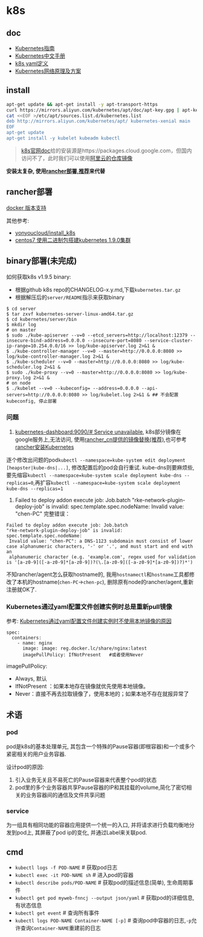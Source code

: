 # k8s

## doc
- [Kubernetes指南](https://feisky.gitbooks.io/kubernetes/)
- [Kubernetes中文手册](https://www.kubernetes.org.cn/docs)
- [k8s yaml定义](https://kubernetes.io/docs/reference/generated/kubernetes-api/v1.9/)
- [Kubernetes网络原理及方案](http://www.youruncloud.com/blog/131.html)

## install
```sh
apt-get update && apt-get install -y apt-transport-https
curl https://mirrors.aliyun.com/kubernetes/apt/doc/apt-key.gpg | apt-key add - 
cat <<EOF >/etc/apt/sources.list.d/kubernetes.list
deb http://mirrors.aliyun.com/kubernetes/apt/ kubernetes-xenial main
EOF  
apt-get update
apt-get install -y kubelet kubeadm kubectl
```

> [k8s官网doc](https://kubernetes.io/docs/setup/independent/install-kubeadm/)给的安装源是https://packages.cloud.google.com，但国内访问不了，此时我们可以使用[阿里云的仓库镜像](https://opsx.alibaba.com/mirror)

**安装太复杂, 使用[rancher部署,推荐](https://www.cnrancher.com/kubernetes-installation/)来代替**

## rancher部署
[docker 版本支持](http://rancher.com/docs/rancher/v1.6/en/hosts/#supported-docker-versions)

其他参考:
- [yonyoucloud/install_k8s](https://github.com/yonyoucloud/install_k8s)
- [centos7 使用二进制包搭建kubernetes 1.9.0集群](https://www.58jb.com/html/180.html)

## binary部署(未完成)
如何获取k8s v1.9.5 binary:
- 根据github k8s repo的CHANGELOG-x.y.md,下载`kubernetes.tar.gz`
- 根据解压后的`server/README`指示来获取binary

```
$ cd server
$ tar zxvf kubernetes-server-linux-amd64.tar.gz 
$ cd kubernetes/server/bin
$ mkdir log
# on master
$ sudo ./kube-apiserver --v=0 --etcd_servers=http://localhost:12379 --insecure-bind-address=0.0.0.0 --insecure-port=8080 --service-cluster-ip-range=10.254.0.0/16 >> log/kube-apiserver.log 2>&1 &
$ ./kube-controller-manager --v=0 --master=http://0.0.0.0:8080 >> log/kube-controller-manager.log 2>&1 &
$ ./kube-scheduler --v=0 --master=http://0.0.0.0:8080 >> log/kube-scheduler.log 2>&1 &
$ sudo ./kube-proxy --v=0 --master=http://0.0.0.0:8080 >> log/kube-proxy.log 2>&1 &
# on node
$ ./kubelet --v=0 --kubeconfig= --address=0.0.0.0 --api-servers=http://0.0.0.0:8080 >> log/kubelet.log 2>&1 & ## 不会配置kubeconfig, 停止部署
```

### 问题
1. [kubernetes-dashboard:9090/# Service unavailable](https://github.com/rancher/rancher/issues/10650), k8s部分镜像在google服务上,无法访问, 使用[rancher_cn提供的镜像替换(推荐)](https://www.cnrancher.com/kubernetes-installation/),也可参考[rancher安装Kubernetes](https://anjia0532.github.io/2017/11/10/rancher-k8s/)

逐个修改出问题的pod`kubectl --namespace=kube-system edit deployment [heapster|kube-dns|...]`, 修改配置后的pod会自行重试.
kube-dns则要麻烦些, 要先缩容`kubectl --namespace=kube-system scale deployment kube-dns --replicas=0`,再扩容`kubectl --namespace=kube-system scale deployment kube-dns --replicas=1`

1. Failed to deploy addon execute job: Job.batch "rke-network-plugin-deploy-job" is invalid: spec.template.spec.nodeName: Invalid value: "chen-PC"
完整错误：
```
Failed to deploy addon execute job: Job.batch 
"rke-network-plugin-deploy-job" is invalid: spec.template.spec.nodeName:
 Invalid value: "chen-PC": a DNS-1123 subdomain must consist of lower 
case alphanumeric characters, '-' or '.', and must start and end with an
 alphanumeric character (e.g. 'example.com', regex used for validation 
is '[a-z0-9]([-a-z0-9]*[a-z0-9])?(\.[a-z0-9]([-a-z0-9]*[a-z0-9])?)*')
```

不知rancher/agent怎么获取hostname的, 我用`hostnamectl`和`hostname`工具都修改了本机的hostname(`chen-PC`->`chen-pc`), 删除原有node的rancher/agent,重新注册就OK了.

### Kubernetes通过yaml配置文件创建实例时总是重新pull镜像
参考: [Kubernetes通过yaml配置文件创建实例时不使用本地镜像的原因](https://www.58jb.com/html/154.html)

```
spec: 
  containers: 
    - name: nginx 
      image: image: reg.docker.lc/share/nginx:latest 
      imagePullPolicy: IfNotPresent   #或者使用Never 
```
imagePullPolicy:
- Always, 默认
- IfNotPresent ：如果本地存在镜像就优先使用本地镜像。
- Never：直接不再去拉取镜像了，使用本地的；如果本地不存在就报异常了

## 术语
### pod
pod是k8s的基本处理单元, 其包含一个特殊的Pause容器(即根容器)和一个或多个紧密相关的用户业务容器.

设计pod的原因:
1. 引入业务无关且不易死亡的Pause容器来代表整个pod的状态
1. pod里的多个业务容器共享Pause容器的IP和其挂载的volume,简化了密切相关的业务容器间的通信及文件共享问题

### service
为一组具有相同功能的容器应用提供一个统一的入口, 并将请求进行负载均衡地分发到pod上, 其屏蔽了pod ip的变化, 并通过Label来关联pod.

## cmd
- `kubectl logs -f POD-NAME` # 获取pod日志
- `kubectl exec -it POD-NAME sh` # 进入pod的容器
- `kubectl describe pods/POD-NAME` # 获取pod的描述信息(简单), 生命周期事件
- `kubectl get pod myweb-fnncj --output json/yaml` # 获取pod的详细信息, 有状态信息
- `kubectl get event` # 查询所有事件
- `kubectl logs POD-NAME Container-NAME [-p]` # 查询pod中容器的日志,`-p`允许查询`Container-NAME`重建前的日志